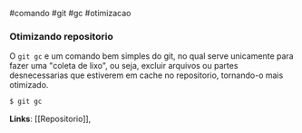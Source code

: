 #comando #git #gc #otimizacao

### Otimizando repositorio
O `git gc` e um comando bem simples do git, no qual serve unicamente para fazer uma "coleta de lixo", ou seja, excluir arquivos ou partes desnecessarias que estiverem em cache no repositorio, tornando-o mais otimizado.

```bash
$ git gc
```

**Links**: [[Repositorio]], 